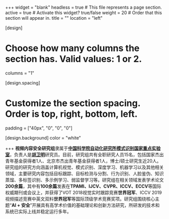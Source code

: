 +++
widget = "blank"
headless = true  # This file represents a page section.
active = true  # Activate this widget? true/false
weight = 20  # Order that this section will appear in.
title = ""
location = "left"

[design]
  # Choose how many columns the section has. Valid values: 1 or 2.
  columns = "1"

[design.spacing]
  # Customize the section spacing. Order is top, right, bottom, left.
  padding = ["40px", "0", "0", "0"]

[design.background]
  color = "white"

+++
**视频内容安全研究组**隶属于[**中国科学院自动化研究所**](http://www.ia.cas.cn/)[**模式识别国家重点实验室**](http://www.nlpr.ia.ac.cn/cn/index.html)，负责人是[**胡卫明**](http://people.ucas.ac.cn/~huweiming)研究员。目前，研究组共有全职研究人员15名，包括国家杰出青年基金获得者1人、北京市杰出青年基金获得者1人，博士/硕士研究生近20人。研究组的研究方向涵盖计算机视觉、模式识别、深度学习、机器学习以及其他相关领域，主要研究内容包括目标跟踪、目标检测与分割、行为识别、人脸鉴伪、知识蒸馏、多标签识别、多示例学习、弱监督学习等。研究组在相关领域发表学术论文**200余篇**，其中有**100余篇**发表在**TPAMI、IJCV、CVPR、ICCV、ECCV**等国际权威期刊或会议上，并获得了VOT 2018视觉实时跟踪竞赛**世界冠军**、ICCV 2019视频描述竞赛中英文双料**世界冠军**等国际顶级学术竞赛奖项。研究组围绕核心主题“**AI + 安全**”开展具有高学术价值的基础理论和创新方法研究，所研发的技术和系统已实际上线并稳定运行多年。
